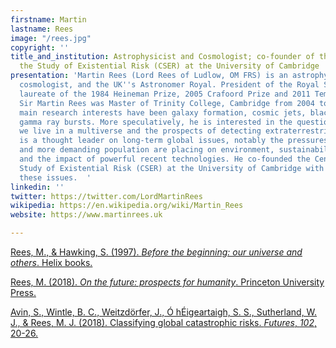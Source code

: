 ```yaml
---
firstname: Martin
lastname: Rees
image: "/rees.jpg"
copyright: ''
title_and_institution: Astrophysicist and Cosmologist; co-founder of the Centre for
  the Study of Existential Risk (CSER) at the University of Cambridge
presentation: 'Martin Rees (Lord Rees of Ludlow, OM FRS) is an astrophysicist and
  cosmologist, and the UK''s Astronomer Royal. President of the Royal Society (2005-2010),
  laureate of the 1984 Heineman Prize, 2005 Crafoord Prize and 2011 Templeton Prize,
  Sir Martin Rees was Master of Trinity College, Cambridge from 2004 to 2012. His
  main research interests have been galaxy formation, cosmic jets, black holes, and
  gamma ray bursts. More speculatively, he is interested in the question of whether
  we live in a multiverse and the prospects of detecting extraterrestrial life. He
  is a thought leader on long-term global issues, notably the pressures that a growing
  and more demanding population are placing on environment, sustainability, and biodiversity,
  and the impact of powerful recent technologies. He co-founded the Centre for the
  Study of Existential Risk (CSER) at the University of Cambridge with a focus on
  these issues.  '
linkedin: ''
twitter: https://twitter.com/LordMartinRees
wikipedia: https://en.wikipedia.org/wiki/Martin_Rees
website: https://www.martinrees.uk

---
```

[Rees, M., & Hawking, S. (1997). _Before the beginning: our universe and others_. Helix books.](https://catalogue.library.cern/literature/r7gvh-5tv54 "Rees, M., & Hawking, S. (1997). Before the beginning: our universe and others. Helix books.")

[Rees, M. (2018). _On the future: prospects for humanity_. Princeton University Press.](https://books.google.fr/books?hl=en&lr=&id=wT1hDwAAQBAJ&oi=fnd&pg=PP1&dq=Rees,+M.+(2018).+On+the+future:+prospects+for+humanity.+Princeton+University+Press.&ots=SFrL8nGnpc&sig=IKW3HgrqasBAo_0EPzomXNF5TNI&redir_esc=y#v=onepage&q=Rees%2C%20M.%20(2018).%20On%20the%20future%3A%20prospects%20for%20humanity.%20Princeton%20University%20Press.&f=false "Rees, M. (2018). On the future: prospects for humanity. Princeton University Press.")

[Avin, S., Wintle, B. C., Weitzdörfer, J., Ó hÉigeartaigh, S. S., Sutherland, W. J., & Rees, M. J. (2018). Classifying global catastrophic risks. _Futures_, _102_, 20-26. ](https://www.sciencedirect.com/science/article/pii/S0016328717301957 "Avin, S., Wintle, B. C., Weitzdörfer, J., Ó hÉigeartaigh, S. S., Sutherland, W. J., & Rees, M. J. (2018). Classifying global catastrophic risks. Futures, 102, 20-26. ")